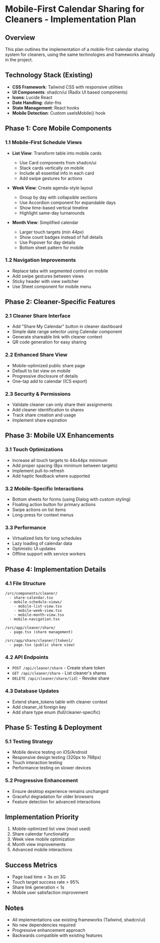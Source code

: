 # Mobile-First Calendar Sharing for Cleaners - Implementation Plan

## Overview
This plan outlines the implementation of a mobile-first calendar sharing system for cleaners, using the same technologies and frameworks already in the project.

## Technology Stack (Existing)
- **CSS Framework**: Tailwind CSS with responsive utilities
- **UI Components**: shadcn/ui (Radix UI based components)
- **Icons**: Lucide React
- **Date Handling**: date-fns
- **State Management**: React hooks
- **Mobile Detection**: Custom useIsMobile() hook

## Phase 1: Core Mobile Components

### 1.1 Mobile-First Schedule Views
- **List View**: Transform table into mobile cards
  - Use Card components from shadcn/ui
  - Stack cards vertically on mobile
  - Include all essential info in each card
  - Add swipe gestures for actions

- **Week View**: Create agenda-style layout
  - Group by day with collapsible sections
  - Use Accordion component for expandable days
  - Show time-based vertical timeline
  - Highlight same-day turnarounds

- **Month View**: Simplified calendar
  - Larger touch targets (min 44px)
  - Show count badges instead of full details
  - Use Popover for day details
  - Bottom sheet pattern for mobile

### 1.2 Navigation Improvements
- Replace tabs with segmented control on mobile
- Add swipe gestures between views
- Sticky header with view switcher
- Use Sheet component for mobile menu

## Phase 2: Cleaner-Specific Features

### 2.1 Cleaner Share Interface
- Add "Share My Calendar" button in cleaner dashboard
- Simple date range selector using Calendar component
- Generate shareable link with cleaner context
- QR code generation for easy sharing

### 2.2 Enhanced Share View
- Mobile-optimized public share page
- Default to list view on mobile
- Progressive disclosure of details
- One-tap add to calendar (ICS export)

### 2.3 Security & Permissions
- Validate cleaner can only share their assignments
- Add cleaner identification to shares
- Track share creation and usage
- Implement share expiration

## Phase 3: Mobile UX Enhancements

### 3.1 Touch Optimizations
- Increase all touch targets to 44x44px minimum
- Add proper spacing (8px minimum between targets)
- Implement pull-to-refresh
- Add haptic feedback where supported

### 3.2 Mobile-Specific Interactions
- Bottom sheets for forms (using Dialog with custom styling)
- Floating action button for primary actions
- Swipe actions on list items
- Long-press for context menus

### 3.3 Performance
- Virtualized lists for long schedules
- Lazy loading of calendar data
- Optimistic UI updates
- Offline support with service workers

## Phase 4: Implementation Details

### 4.1 File Structure
```
/src/components/cleaner/
  - share-calendar.tsx
  - mobile-schedule-views/
    - mobile-list-view.tsx
    - mobile-week-view.tsx
    - mobile-month-view.tsx
  - mobile-navigation.tsx

/src/app/cleaner/share/
  - page.tsx (share management)

/src/app/share/cleaner/[token]/
  - page.tsx (public share view)
```

### 4.2 API Endpoints
- `POST /api/cleaner/share` - Create share token
- `GET /api/cleaner/share` - List cleaner's shares
- `DELETE /api/cleaner/share/[id]` - Revoke share

### 4.3 Database Updates
- Extend share_tokens table with cleaner context
- Add cleaner_id foreign key
- Add share type enum (full/cleaner-specific)

## Phase 5: Testing & Deployment

### 5.1 Testing Strategy
- Mobile device testing on iOS/Android
- Responsive design testing (320px to 768px)
- Touch interaction testing
- Performance testing on slower devices

### 5.2 Progressive Enhancement
- Ensure desktop experience remains unchanged
- Graceful degradation for older browsers
- Feature detection for advanced interactions

## Implementation Priority
1. Mobile-optimized list view (most used)
2. Share calendar functionality
3. Week view mobile optimization
4. Month view improvements
5. Advanced mobile interactions

## Success Metrics
- Page load time < 3s on 3G
- Touch target success rate > 95%
- Share link generation < 1s
- Mobile user satisfaction improvement

## Notes
- All implementations use existing frameworks (Tailwind, shadcn/ui)
- No new dependencies required
- Progressive enhancement approach
- Backwards compatible with existing features